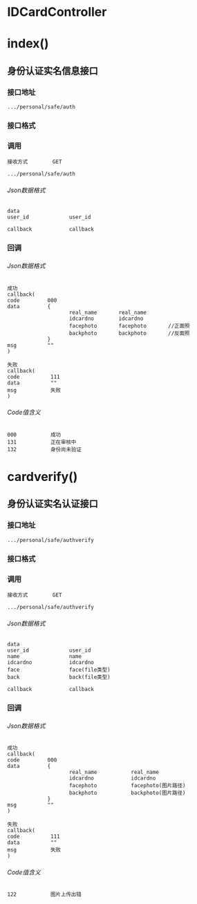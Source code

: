 # IDCardController #
# index() #
## 身份认证实名信息接口


### 接口地址


```
.../personal/safe/auth
```

### 接口格式

### 调用

```
接收方式        GET
```

```
.../personal/safe/auth
```

###### Json数据格式
```
data
user_id             user_id        

callback            callback
```

### 回调
###### Json数据格式

```
成功
callback(
code         000
data         {
                    real_name       real_name
                    idcardno        idcardno
                    facephoto       facephoto       //正面照
                    backphoto       backphoto       //反面照
             }
msg          ""
)
```

```
失败
callback(
code          111
data          ""
msg           失败
)
```

###### Code值含义

```
000           成功
131           正在审核中
132           身份尚未验证

```
# cardverify() #
## 身份认证实名认证接口


### 接口地址


```
.../personal/safe/authverify
```

### 接口格式

### 调用

```
接收方式        GET
```

```
.../personal/safe/authverify
```

###### Json数据格式
```
data
user_id             user_id        
name                name
idcardno            idcardno
face                face(file类型)
back                back(file类型)

callback            callback
```

### 回调
###### Json数据格式

```
成功
callback(
code         000
data         {
                    real_name           real_name
                    idcardno            idcardno
                    facephoto           facephoto(图片路径)
                    backphoto           backphoto(图片路径)
             }
msg          ""
)
```

```
失败
callback(
code          111
data          ""
msg           失败
)
```

###### Code值含义

```
122           图片上传出错

```
